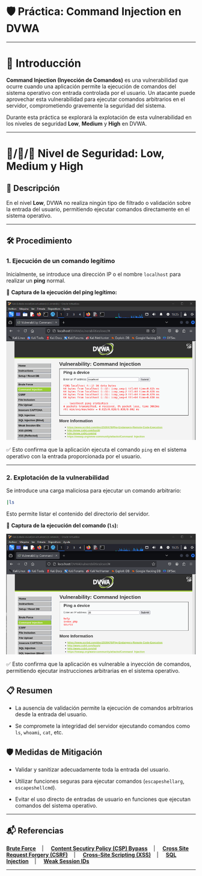 # 🛡️ Práctica: Command Injection en DVWA

---

# 📖 Introducción

**Command Injection (Inyección de Comandos)** es una vulnerabilidad que ocurre cuando una aplicación permite la ejecución de comandos del sistema operativo con entrada controlada por el usuario. Un atacante puede aprovechar esta vulnerabilidad para ejecutar comandos arbitrarios en el servidor, comprometiendo gravemente la seguridad del sistema.

Durante esta práctica se explorará la explotación de esta vulnerabilidad en los niveles de seguridad **Low**, **Medium** y **High** en DVWA.

---

# 🔷/🔶/💠 Nivel de Seguridad: Low, Medium y High

## 📌 Descripción

En el nivel **Low**, DVWA no realiza ningún tipo de filtrado o validación sobre la entrada del usuario, permitiendo ejecutar comandos directamente en el sistema operativo.

---

## 🛠️ Procedimiento

### 1. Ejecución de un comando legítimo

Inicialmente, se introduce una dirección IP o el nombre `localhost` para realizar un **ping** normal.

📸 **Captura de la ejecución del ping legítimo:**

![ping](https://github.com/XaviGimReu/PPS-10836126/blob/main/template-main/RA3/RA3_2/assets/Command_Injection%20-%20low%26mid%26high_1.png)

✅ Esto confirma que la aplicación ejecuta el comando `ping` en el sistema operativo con la entrada proporcionada por el usuario.

---

### 2. Explotación de la vulnerabilidad

Se introduce una carga maliciosa para ejecutar un comando arbitrario:

```bash
|ls
```

Esto permite listar el contenido del directorio del servidor.

📸 **Captura de la ejecución del comando (`ls`):**

![ejecucion_ls](https://github.com/XaviGimReu/PPS-10836126/blob/main/template-main/RA3/RA3_2/assets/Command_Injection%20-%20low%26mid%26high_2.png)

✅ Esto confirma que la aplicación es vulnerable a inyección de comandos, permitiendo ejecutar instrucciones arbitrarias en el sistema operativo.


## 📋 Resumen

- La ausencia de validación permite la ejecución de comandos arbitrarios desde la entrada del usuario.

- Se compromete la integridad del servidor ejecutando comandos como `ls`, `whoami`, `cat`, etc.


## 🛡️ Medidas de Mitigación

- Validar y sanitizar adecuadamente toda la entrada del usuario.

- Utilizar funciones seguras para ejecutar comandos (`escapeshellarg`, `escapeshellcmd`).

- Evitar el uso directo de entradas de usuario en funciones que ejecutan comandos del sistema operativo.

---

## 📬 Referencias
**[Brute Force](https://github.com/XaviGimReu/PPS-10836126/tree/main/template-main/RA3/RA3_2/Brute%20Force)**&nbsp;&nbsp;&nbsp; | &nbsp;&nbsp;&nbsp;
**[Content Secutiry Policy (CSP) Bypass](https://github.com/XaviGimReu/PPS-10836126/tree/main/template-main/RA3/RA3_2/Content%20Security%20Policy%20(CSP)%20Bypass)**&nbsp;&nbsp;&nbsp; | &nbsp;&nbsp;&nbsp;
**[Cross Site Request Forgery (CSRF)](https://github.com/XaviGimReu/PPS-10836126/tree/main/template-main/RA3/RA3_2/Cross%20Site%20Request%20Forgery%20(CSRF))**&nbsp;&nbsp;&nbsp; | &nbsp;&nbsp;&nbsp;
**[Cross-Site Scripting (XSS)](https://github.com/XaviGimReu/PPS-10836126/tree/main/template-main/RA3/RA3_2/Cross-Site%20Scripting%20(XSS))**&nbsp;&nbsp;&nbsp; | &nbsp;&nbsp;&nbsp;
**[SQL Injection](https://github.com/XaviGimReu/PPS-10836126/tree/main/template-main/RA3/RA3_2/SQL%20Injection)**&nbsp;&nbsp;&nbsp; | &nbsp;&nbsp;&nbsp;
**[Weak Session IDs](https://github.com/XaviGimReu/PPS-10836126/tree/main/template-main/RA3/RA3_2/Weak%20Session%20IDs)**

---
